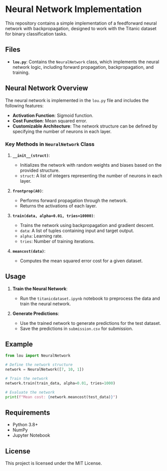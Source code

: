 # Neural Network Implementation

This repository contains a simple implementation of a feedforward neural network with backpropagation, designed to work with the Titanic dataset for binary classification tasks.

## Files

- **`lou.py`**: Contains the `NeuralNetwork` class, which implements the neural network logic, including forward propagation, backpropagation, and training.

## Neural Network Overview

The neural network is implemented in the `lou.py` file and includes the following features:

- **Activation Function**: Sigmoid function.
- **Cost Function**: Mean squared error.
- **Customizable Architecture**: The network structure can be defined by specifying the number of neurons in each layer.

### Key Methods in `NeuralNetwork` Class

1. **`__init__(struct)`**:
   - Initializes the network with random weights and biases based on the provided structure.
   - `struct`: A list of integers representing the number of neurons in each layer.

2. **`frontprop(A0)`**:
   - Performs forward propagation through the network.
   - Returns the activations of each layer.

3. **`train(data, alpha=0.01, tries=10000)`**:
   - Trains the network using backpropagation and gradient descent.
   - `data`: A list of tuples containing input and target output.
   - `alpha`: Learning rate.
   - `tries`: Number of training iterations.

4. **`meancost(data)`**:
   - Computes the mean squared error cost for a given dataset.


## Usage

1. **Train the Neural Network**:
   - Run the `titanicdataset.ipynb` notebook to preprocess the data and train the neural network.

2. **Generate Predictions**:
   - Use the trained network to generate predictions for the test dataset.
   - Save the predictions in `submission.csv` for submission.

## Example

```python
from lou import NeuralNetwork

# Define the network structure
network = NeuralNetwork([7, 10, 1])

# Train the network
network.train(train_data, alpha=0.01, tries=1000)

# Evaluate the network
print(f"Mean cost: {network.meancost(test_data)}")
```

## Requirements

- Python 3.8+
- NumPy
- Jupyter Notebook

## License

This project is licensed under the MIT License.
